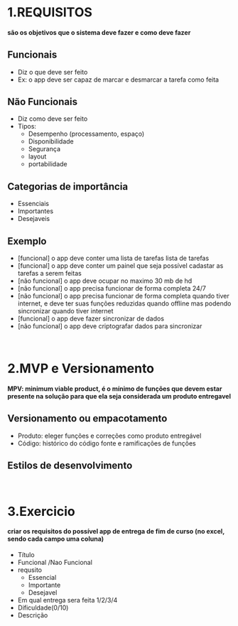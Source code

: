 # 1.REQUISITOS
 #### são os objetivos que o sistema deve fazer e como deve fazer

  ## Funcionais
   - Diz o que deve ser feito
   - Ex: o app deve ser capaz de marcar e desmarcar a tarefa como feita

  ## Não Funcionais
   - Diz como deve ser feito
   - Tipos:
      - Desempenho (processamento, espaço)
      - Disponibilidade
      - Segurança
      - layout
      - portabilidade
      
  ## Categorias de importância
   - Essenciais
   - Importantes
   - Desejaveis
   
  ## Exemplo
   - [funcional]     o app deve conter uma lista de tarefas lista de tarefas 
   - [funcional]     o app deve conter um painel que seja possível cadastar as tarefas a serem feitas
   - [não funcional] o app deve ocupar no maximo 30 mb de hd
   - [não funcional] o app precisa funcionar de forma completa 24/7
   - [não funcional] o app precisa funcionar de forma completa quando tiver internet, e deve ter suas funções reduzidas quando offline mas podendo sincronizar quando tiver internet
   - [funcional]     o app deve fazer sincronizar de dados
   - [não funcional] o app deve criptografar dados para sincronizar
   
<br>
   
# 2.MVP e Versionamento
 #### MPV: minimum viable product, é o mínimo de funções que devem estar presente na solução para que ela seja considerada um produto entregavel
 
 ## Versionamento ou empacotamento 
  - Produto: eleger funções e correções como produto entregável
  - Código: histórico do código fonte e ramificações de funções
  
 ## Estilos de desenvolvimento
 
<br>
   
# 3.Exercicio
 #### criar os requisitos do possível app de entrega de fim de curso (no excel, sendo cada campo uma coluna) 
   - Título
   - Funcional /Nao Funcional 
   - requsito 
     - Essencial 
     - Importante 
     - Desejavel
   - Em qual entrega sera feita 1/2/3/4 
   - Dificuldade(0/10) 
   - Descrição
 
